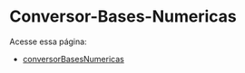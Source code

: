# Conversor-Bases-Numericas

Acesse essa página:
* [conversorBasesNumericas](https://alexsandro49.github.io/Conversor-Bases-Numericas/)
